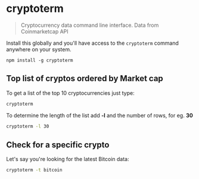 # cryptoterm

> Cryptocurrency data command line interface. Data from Coinmarketcap API

Install this globally and you'll have access to the `cryptoterm` command anywhere on your system.

```shell
npm install -g cryptoterm
```

## Top list of cryptos ordered by Market cap
To get a list of the top 10 cryptocurrencies just type:

```bash
cryptoterm
```

To determine the length of the list add **-l** and the number of rows, for eg. **30**

```bash
cryptoterm -l 30
```

## Check for a specific crypto
Let's say you're looking for the latest Bitcoin data:

```bash
cryptoterm -t bitcoin
```
